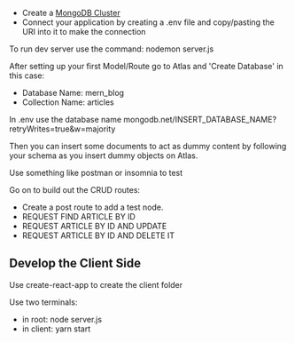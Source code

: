 - Create a [MongoDB Cluster](https://cloud.mongodb.com/)
- Connect your application by creating a .env file and copy/pasting the URI into it to make the connection

To run dev server use the command: nodemon server.js

After setting up your first Model/Route go to Atlas and 'Create Database' in this case:

- Database Name: mern_blog
- Collection Name: articles

In .env use the database name
mongodb.net/INSERT_DATABASE_NAME?retryWrites=true&w=majority

Then you can insert some documents to act as dummy content by following your schema as you insert dummy objects on Atlas.

Use something like postman or insomnia to test

Go on to build out the CRUD routes:

- Create a post route to add a test node.
- REQUEST FIND ARTICLE BY ID
- REQUEST ARTICLE BY ID AND UPDATE
- REQUEST ARTICLE BY ID AND DELETE IT

## Develop the Client Side

Use create-react-app to create the client folder

Use two terminals:

- in root: node server.js
- in client: yarn start
